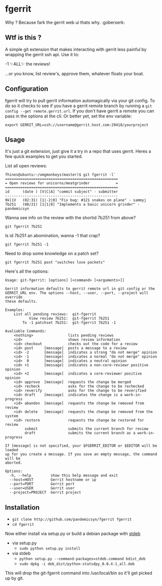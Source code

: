fgerrit
=======

Why ? Because fark the gerrit web ui thats why. :goberserk:

## Wtf is this ?

A simple git extension that makes interacting with gerrit less painful by
wrapping the gerrit ssh api. Use it to:

-1 :sparkles:ALL:sparkles: the reviews!

...or you know, list review's, approve them, whatever floats your boat.

## Configuration
fgerrit will try to pull gerrit information automagically via your git config. To do so it checks to see if you have a gerrit remote branch by running a `git config --get remote.gerrit.url`. If you don't have gerrit a remote you can pass in the options at the cli. Or better yet, set the env variable:

`export GERRIT_URL=ssh://username@gerrit.host.com:29418/yourproject`

## Usage
It's just a git extension, just give it a try in a repo that uses gerrit. Heres a few quick examples to get you started.

List all open reviews:

	fhines@ubuntu:~/omgmonkeys(master)$ git fgerrit -l`
	====================================================
	= Open reviews for unicorns/meatgrinder       	   =
	====================================================
	id    	(date ) [V|C|A] "commit subject" - submitter
	----------------------------------------------------
	9kl1V	(02:31) [1|-2|0] "Fix bug: #121 snakes on plane" - sammyj
	7b251	(08/21) [1|1|0] "Implements a basic unicorn grinder" - pandemicsyn

Wanna see info on the review with the shortid 7b251 from above?

	git fgerrit 7b251

Is id 7b251 an abomination, wanna -1 that crap?

	git fgerrit 7b251 -1

Need to drop some knowledge on a patch set?

	git fgerrit 7b251 post "switches love packets"

Here's all the options:

    Usage: git-fgerrit: [options] [<command> [<arguments>]]

    Gerrit information defaults to gerrit remote url in git config or the
    GERRIT_URL env. The options --host, --user, --port, --project will override
    these defaults.

    Examples:
        List all pending reviews:  git-fgerrit
               View review 7b251:  git-fgerrit 7b251
            To -1 patchset 7b251:  git-fgerrit 7b251 -1

    Avaliable Commands:
        <nothing>                lists pending reviews
        <id>                     shows review information
        <id> checkout            checks out the code for a review
        <id> post     [message]  posts a message to a review
        <id> -2       [message]  indicates a strong "do not merge" opinion
        <id> -1       [message]  indicates a normal "do not merge" opinion
        <id>  0       [message]  indicates a neutral opinion
        <id> +1       [message]  indicates a non-core-reviewr positive opinion
        <id> +2       [message]  indicates a core-reviewer positive opinion
        <id> approve  [message]  requests the change be merged
        <id> recheck             asks for the change to be rechecked
        <id> reverify            asks for the change to be reverified
        <id> draft    [message]  indicates the change is a work-in-progress
        <id> abandon  [message]  requests the change be removed from review
        <id> delete   [message]  requests the change be removed from the system
        <id> restore             requests the change be restored for review
             submit              submits the current branch for review
             draft               submits the current branch as a work-in-progress

    If [message] is not specified, your $FGERRIT_EDITOR or $EDITOR will be loaded
    up for you create a message. If you save an empty message, the command will be
    aborted.

    Options:
      -h, --help         show this help message and exit
      --host=HOST        Gerrit hostname or ip
      --port=PORT        Gerrit port
      --user=USER        Gerrit user
      --project=PROJECT  Gerrit project

## Installation

- `git clone http://github.com/pandemicsyn/fgerrit fgerrit`
- `cd fgerrit`

Now either install via setup.py or build a debian package with [stdeb](https://github.com/astraw/stdeb)

- via setup.py
	- `sudo python setup.py install`
- via stdeb
	- `python setup.py --command-packages=stdeb.command bdist_deb`
	- `sudo dpkg -i deb_dist/python-statsdpy_0.0.X-1_all.deb`

This will drop the git-fgerrit command into /usr/local/bin so it'll get picked up by git.

